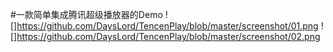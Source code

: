 #一款简单集成腾讯超级播放器的Demo
![]https://github.com/DaysLord/TencenPlay/blob/master/screenshot/01.png
![]https://github.com/DaysLord/TencenPlay/blob/master/screenshot/02.png
